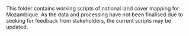 This folder contains working scripts of national land cover mapping for Mozambique. As the data and processing have not been finalised due to seeking for feedback from stakeholders, the current scripts may be updated.  
